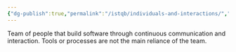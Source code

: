 ```yaml
---
{"dg-publish":true,"permalink":"/istqb/individuals-and-interactions/","tags":["#agile","#team","agile-tester"]}
---
```


Team of people that build software through continuous communication and interaction. Tools or processes are not the main reliance of the team.